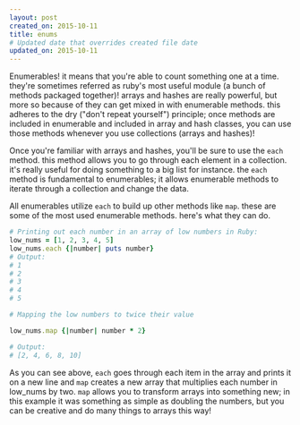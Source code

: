 ```yaml
---
layout: post
created_on: 2015-10-11
title: enums
# Updated date that overrides created file date
updated_on: 2015-10-11
---
```


Enumerables! it means that you're able to count something one at a time. they're sometimes referred as ruby's most useful module (a bunch of methods packaged together)! arrays and hashes are really powerful, but more so because of they can get mixed in with enumerable methods. this adheres to the dry ("don't repeat yourself") principle; once methods are included in enumerable and included in array and hash classes, you can use those methods whenever you use collections (arrays and hashes)!

Once you're familiar with arrays and hashes, you'll be sure to use the `each` method. this method allows you to go through each element in a collection. it's really useful for doing something to a big list for instance. the `each` method is fundamental to enumerables; it allows enumerable methods to iterate through a collection and change the data.

All enumerables utilize `each` to build up other methods like `map`. these are some of the most used enumerable methods. here's what they can do.

```ruby
# Printing out each number in an array of low numbers in Ruby:
low_nums = [1, 2, 3, 4, 5]
low_nums.each {|number| puts number}
# Output:
# 1
# 2
# 3
# 4
# 5

# Mapping the low numbers to twice their value

low_nums.map {|number| number * 2}

# Output:
# [2, 4, 6, 8, 10]
```

As you can see above, `each` goes through each item in the array and prints it on a new line and `map` creates a new array that multiplies each number in low_nums by two. `map` allows you to transform arrays into something new; in this example it was something as simple as doubling the numbers, but you can be creative and do many things to arrays this way!
